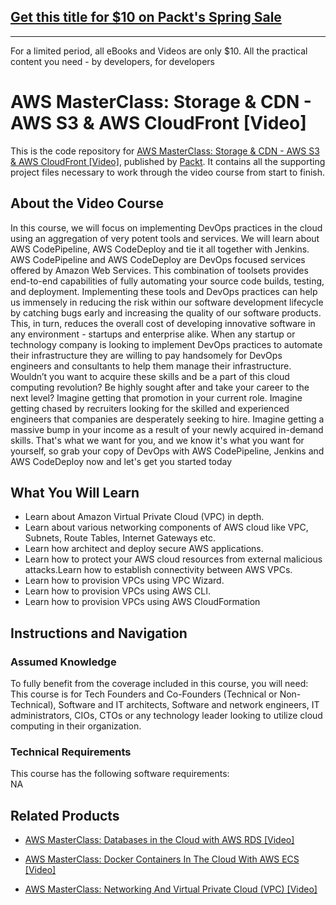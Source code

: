## [Get this title for $10 on Packt's Spring Sale](https://www.packt.com/V10132?utm_source=github&utm_medium=packt-github-repo&utm_campaign=spring_10_dollar_2022)
-----
For a limited period, all eBooks and Videos are only $10. All the practical content you need \- by developers, for developers

# AWS MasterClass: Storage & CDN - AWS S3 & AWS CloudFront [Video]
This is the code repository for [AWS MasterClass: Storage & CDN - AWS S3 & AWS CloudFront [Video]](https://www.packtpub.com/virtualization-and-cloud/aws-masterclass-networking-and-virtual-private-cloud-vpc-video?utm_source=github&utm_medium=repository&utm_campaign=9781789344981), published by [Packt](https://www.packtpub.com/?utm_source=github). It contains all the supporting project files necessary to work through the video course from start to finish.
## About the Video Course
In this course, we will focus on implementing DevOps practices in the cloud using an aggregation of very potent tools and services. We will learn about AWS CodePipeline, AWS CodeDeploy and tie it all together with Jenkins. AWS CodePipeline and AWS CodeDeploy are DevOps focused services offered by Amazon Web Services. This combination of toolsets provides end-to-end capabilities of fully automating your source code builds, testing, and deployment. Implementing these tools and DevOps practices can help us immensely in reducing the risk within our software development lifecycle by catching bugs early and increasing the quality of our software products. This, in turn, reduces the overall cost of developing innovative software in any environment - startups and enterprise alike. When any startup or technology company is looking to implement DevOps practices to automate their infrastructure they are willing to pay handsomely for DevOps engineers and consultants to help them manage their infrastructure. Wouldn’t you want to acquire these skills and be a part of this cloud computing revolution? Be highly sought after and take your career to the next level? Imagine getting that promotion in your current role. Imagine getting chased by recruiters looking for the skilled and experienced engineers that companies are desperately seeking to hire. Imagine getting a massive bump in your income as a result of your newly acquired in-demand skills. That's what we want for you, and we know it's what you want for yourself, so grab your copy of DevOps with AWS CodePipeline, Jenkins and AWS CodeDeploy now and let's get you started today

<H2>What You Will Learn</H2>
<DIV class=book-info-will-learn-text>
<UL>
<LI>Learn about Amazon Virtual Private Cloud (VPC) in depth. 
<LI>Learn about various networking components of AWS cloud like VPC, Subnets, Route Tables, Internet Gateways etc. 
<LI>Learn how architect and deploy secure AWS applications. 
<LI>Learn how to protect your AWS cloud resources from external malicious attacks.Learn how to establish connectivity between AWS VPCs. 
<LI>Learn how to provision VPCs using VPC Wizard. 
<LI>Learn how to provision VPCs using AWS CLI. 
<LI>Learn how to provision VPCs using AWS CloudFormation </LI></UL></DIV>

## Instructions and Navigation
### Assumed Knowledge
To fully benefit from the coverage included in this course, you will need:<br/>
This course is for Tech Founders and Co-Founders (Technical or Non-Technical), Software and IT architects, Software and network engineers, IT administrators, CIOs, CTOs or any technology leader looking to utilize cloud computing in their organization.
### Technical Requirements
This course has the following software requirements:<br/>
NA

## Related Products
* [AWS MasterClass: Databases in the Cloud with AWS RDS [Video]](https://www.packtpub.com/virtualization-and-cloud/aws-masterclass-networking-and-virtual-private-cloud-vpc-video?utm_source=github&utm_medium=repository&utm_campaign=9781789344981)

* [AWS MasterClass: Docker Containers In The Cloud With AWS ECS [Video]](https://www.packtpub.com/virtualization-and-cloud/aws-masterclass-networking-and-virtual-private-cloud-vpc-video?utm_source=github&utm_medium=repository&utm_campaign=9781789344981)

* [AWS MasterClass: Networking And Virtual Private Cloud (VPC) [Video]](https://www.packtpub.com/virtualization-and-cloud/aws-masterclass-networking-and-virtual-private-cloud-vpc-video?utm_source=github&utm_medium=repository&utm_campaign=9781789344981)

